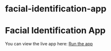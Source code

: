 # facial-identification-app
# Facial Identification App

You can view the live app here: [Run the app](https://github.com/Shaikh-007-eng/facial-identification-app/blob/main/index.html)
